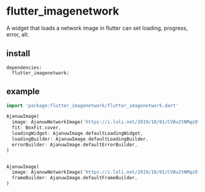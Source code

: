 # flutter_imagenetwork

A widget that loads a network image in flutter can set loading, progress, error, alt.


## install
```
dependencies:
  flutter_imagenetwork:
```


## example
```dart
import 'package:flutter_imagenetwork/flutter_imagenetwork.dart'

AjanuwImage(
  image: AjanuwNetworkImage('https://i.loli.net/2019/10/01/CVBu2tNMqzOfXHr.png'),
  fit: BoxFit.cover,
  loadingWidget: AjanuwImage.defaultLoadingWidget,
  loadingBuilder: AjanuwImage.defaultLoadingBuilder,
  errorBuilder: AjanuwImage.defaultErrorBuilder,
)


AjanuwImage(
  image: AjanuwNetworkImage('https://i.loli.net/2019/10/01/CVBu2tNMqzOfXHr.png'),
  frameBuilder: AjanuwImage.defaultFrameBuilder,
)
```